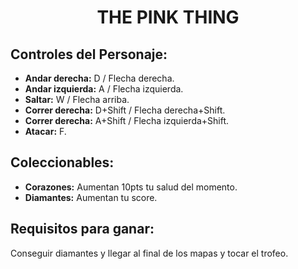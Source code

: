 <h1 align="center"> THE PINK THING</h1>


## Controles del Personaje:

- **Andar derecha:** D / Flecha derecha.
- **Andar izquierda:** A / Flecha izquierda.
- **Saltar:** W / Flecha arriba.
- **Correr derecha:**  D+Shift / Flecha derecha+Shift.
- **Correr derecha:**  A+Shift / Flecha izquierda+Shift.
- **Atacar:** F.

## Coleccionables:

- **Corazones:** Aumentan 10pts tu salud del momento.
- **Diamantes:** Aumentan tu score.

## Requisitos para ganar:

Conseguir diamantes y llegar al final de los mapas y tocar el trofeo.
